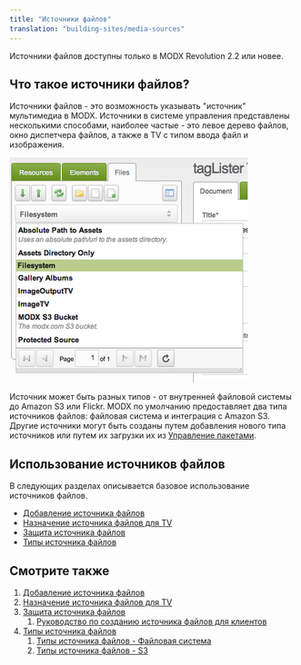 ```yaml
---
title: "Источники файлов"
translation: "building-sites/media-sources"
---
```


Источники файлов доступны только в MODX Revolution 2.2 или новее.

## Что такое источники файлов?

Источники файлов - это возможность указывать "источник" мультимедиа в MODX. Источники в системе управления представлены несколькими способами, наиболее частые - это левое дерево файлов, окно диспетчера файлов, а также в TV с типом ввода файл и изображения.

![](sources-tree2.png)

Источник может быть разных типов - от внутренней файловой системы до Amazon S3 или Flickr. MODX по умолчанию предоставляет два типа источников файлов: файловая система и интеграция с Amazon S3. Другие источники могут быть созданы путем добавления нового типа источников или путем их загрузки их из [Управление пакетами](extending-modx/transport-packages "Управление пакетами").

## Использование источников файлов

В следующих разделах описывается базовое использование источников файлов.

- [Добавление источника файлов](building-sites/media-sources/creating "Добавление источника файлов")
- [Назначение источника файлов для TV](building-sites/media-sources/assigning-to-tvs "Назначение источника файлов для TV")
- [Защита источника файлов](building-sites/media-sources/securing "Защита источника файлов")
- [Типы источника файлов](building-sites/media-sources/types "Типы источника файлов")

## Смотрите также

1. [Добавление источника файлов](building-sites/media-sources/creating)
2. [Назначение источника файлов для TV](building-sites/media-sources/assigning-to-tvs)
3. [Защита источника файлов](building-sites/media-sources/securing)
   1. [Руководство по созданию источника файлов для клиентов](building-sites/media-sources/securing/clients-tutorial)
4. [Типы источника файлов](building-sites/media-sources/types)
   1. [Типы источника файлов - Файловая система](building-sites/media-sources/types/media-source-type-file-system)
   2. [Типы источника файлов - S3](building-sites/media-sources/types/media-source-type-s3)
